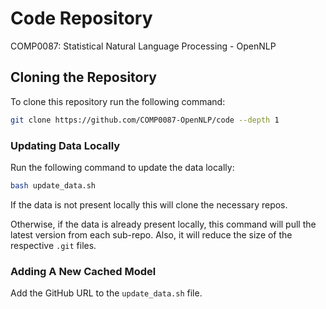 # Code Repository

COMP0087: Statistical Natural Language Processing - OpenNLP

## Cloning the Repository

To clone this repository run the following command:

```bash
git clone https://github.com/COMP0087-OpenNLP/code --depth 1
```

### Updating Data Locally

Run the following command to update the data locally:

```bash
bash update_data.sh
```

If the data is not present locally this will clone the necessary repos.

Otherwise, if the data is already present locally, this command will pull the latest version from each sub-repo. Also, it will reduce the size of the respective `.git` files.

### Adding A New Cached Model

Add the GitHub URL to the `update_data.sh` file.
